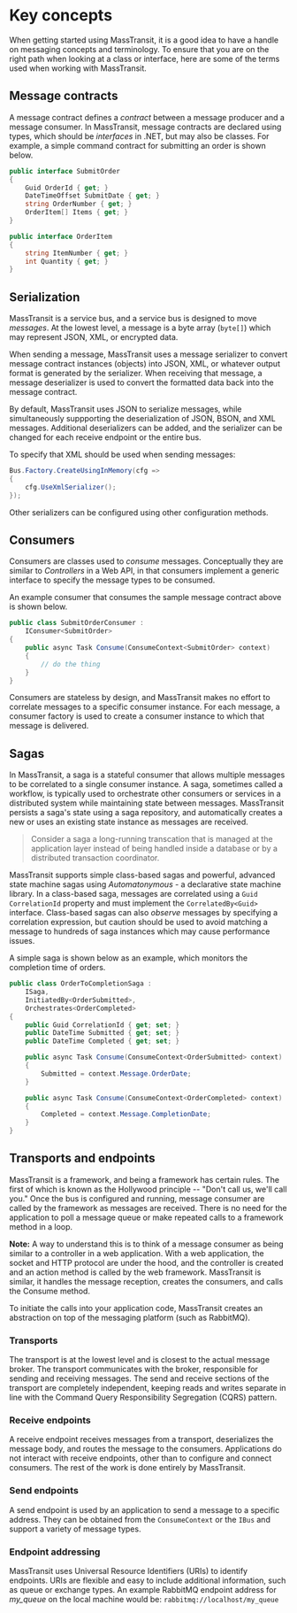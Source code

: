 # Key concepts

When getting started using MassTransit, it is a good idea to have a handle on messaging concepts and terminology. To ensure that you are on the right path when looking at a class or interface, here are some of the terms used when working with MassTransit.

## Message contracts

A message contract defines a _contract_ between a message producer and a message consumer. In MassTransit, message contracts are declared using types, which should be _interfaces_ in .NET, but may also be classes. For example, a simple command contract for submitting an order is shown below.

```csharp
public interface SubmitOrder
{
    Guid OrderId { get; }
    DateTimeOffset SubmitDate { get; }
    string OrderNumber { get; }
    OrderItem[] Items { get; }
}

public interface OrderItem 
{
    string ItemNumber { get; }
    int Quantity { get; }
}
```

## Serialization

MassTransit is a service bus, and a service bus is designed to move *messages*. At the lowest level, a message is a byte array (`byte[]`) which may represent JSON, XML, or encrypted data.

When sending a message, MassTransit uses a message serializer to convert message contract instances (objects) into JSON, XML, or whatever output format is generated by the serializer. When receiving that message, a message deserializer is used to convert the formatted data back into the message contract.

By default, MassTransit uses JSON to serialize messages, while simultaneously suppporting the deserialization of JSON, BSON, and XML messages. Additional deserializers can be added, and the serializer can be changed for each receive endpoint or the entire bus.

To specify that XML should be used when sending messages:

```csharp
Bus.Factory.CreateUsingInMemory(cfg =>
{
    cfg.UseXmlSerializer();
});
```

Other serializers can be configured using other configuration methods.

## Consumers

Consumers are classes used to _consume_ messages. Conceptually they are similar to _Controllers_ in a Web API, in that consumers implement a generic interface to specify the message types to be consumed.

An example consumer that consumes the sample message contract above is shown below.

```csharp
public class SubmitOrderConsumer :
    IConsumer<SubmitOrder>
{
    public async Task Consume(ConsumeContext<SubmitOrder> context)
    {
        // do the thing
    }
}
```

Consumers are stateless by design, and MassTransit makes no effort to correlate messages to a specific consumer instance. For each message, a consumer factory is used to create a consumer instance to which that message is delivered.

## Sagas

In MassTransit, a saga is a stateful consumer that allows multiple messages to be correlated to a single consumer instance. A saga, sometimes called a workflow, is typically used to orchestrate other consumers or services in a distributed system while maintaining state between messages. MassTransit persists a saga's state using a saga repository, and automatically creates a new or uses an existing state instance as messages are received.

> Consider a saga a long-running transcation that is managed at the application layer instead of being handled inside a database or by a distributed transaction coordinator.

MassTransit supports simple class-based sagas and powerful, advanced state machine sagas using _Automatonymous_ - a declarative state machine library. In a class-based saga, messages are correlated using a `Guid CorrelationId` property and must implement the `CorrelatedBy<Guid>` interface. Class-based sagas can also _observe_ messages by specifying a correlation expression, but caution should be used to avoid matching a message to hundreds of saga instances which may cause performance issues. 

A simple saga is shown below as an example, which monitors the completion time of orders.

```csharp
public class OrderToCompletionSaga :
    ISaga,
    InitiatedBy<OrderSubmitted>,
    Orchestrates<OrderCompleted>
{
    public Guid CorrelationId { get; set; }
    public DateTime Submitted { get; set; }
    public DateTime Completed { get; set; }

    public async Task Consume(ConsumeContext<OrderSubmitted> context)
    {
        Submitted = context.Message.OrderDate;
    }

    public async Task Consume(ConsumeContext<OrderCompleted> context)
    {
        Completed = context.Message.CompletionDate;
    }
}
```

## Transports and endpoints

MassTransit is a framework, and being a framework has certain rules. The first of which is known as the Hollywood principle -- "Don't call us, we'll call you." Once the bus is configured and running, message consumer are called by the framework as messages are received. There is no need for the application to poll a message queue or make repeated calls to a framework method in a loop.

<div class="alert alert-info">
<b>Note:</b>
A way to understand this is to think of a message consumer as being similar to a controller in a web application. With a web application, the socket and HTTP protocol are under the hood, and the controller is created and an action method is called by the web framework. MassTransit is similar, it handles the message reception, creates the consumers, and calls the Consume method.
</div>

To initiate the calls into your application code, MassTransit creates an abstraction on top of the messaging platform (such as RabbitMQ).

### Transports
The transport is at the lowest level and is closest to the actual message broker. The transport communicates with the broker, responsible for sending and receiving messages. The send and receive sections of the transport are completely independent, keeping reads and writes separate in line with the Command Query Responsibility Segregation (CQRS) pattern.

### Receive endpoints
A receive endpoint receives messages from a transport, deserializes the message body, and routes the message to the consumers. Applications do not interact with receive endpoints, other than to configure and connect consumers. The rest of the work is done entirely by MassTransit.

### Send endpoints
A send endpoint is used by an application to send a message to a specific address. They can be obtained from the `ConsumeContext` or the `IBus` and support a variety of message types.

### Endpoint addressing
MassTransit uses Universal Resource Identifiers (URIs) to identify endpoints. URIs are flexible and easy to include additional information, such as queue or exchange types. An example RabbitMQ endpoint address for *my_queue* on the local machine would be: `rabbitmq://localhost/my_queue`
